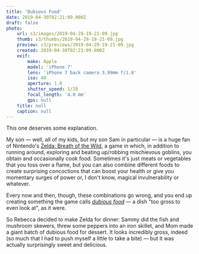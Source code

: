 ```yaml
---
title: 'Dubious Food'
date: 2019-04-30T02:21:09.000Z
draft: false
photo:
    url: s3/images/2019-04-29-19-21-09.jpg
    thumb: s3/thumbs/2019-04-29-19-21-09.jpg
    preview: s3/previews/2019-04-29-19-21-09.jpg
    created: 2019-04-30T02:21:09.000Z
    exif:
        make: Apple
        model: 'iPhone 7'
        lens: 'iPhone 7 back camera 3.99mm f/1.8'
        iso: 40
        aperture: 1.8
        shutter_speed: 1/20
        focal_length: '4.0 mm'
        gps: null
    title: null
    caption: null
---
```


This one deserves some explanation.

My son &mdash; well, all of my kids, but my son Sam in particular &mdash; is a huge fan of Nintendo's [Zelda: Breath of the Wild](https://en.m.wikipedia.org/wiki/The_Legend_of_Zelda:_Breath_of_the_Wild), a game in which, in addition to running around, exploring and beating up/robbing mischievous goblins, you obtain and occasionally cook food. Sometimes it's just meats or vegetables that you toss over a flame, but you can also combine different foods to create surprising concoctions that can boost your health or give you momentary surges of power or, I don't know,  magical invulnerability or whatever.

Every now and then, though, these combinations go wrong, and you end up creating something the game calls [_dubious food_](https://zelda.fandom.com/wiki/Dubious_Food) &mdash; a dish "too gross to even look at", as it were. 

So Rebecca decided to make Zelda for dinner: Sammy did the fish and mushroom skewers, threw some peppers into an iron skillet, and Mom made a giant batch of dubious food for dessert. It looks incredibly gross, indeed (so much that I had to push myself a little to take a bite) &mdash; but it was actually surprisingly sweet and delicious.